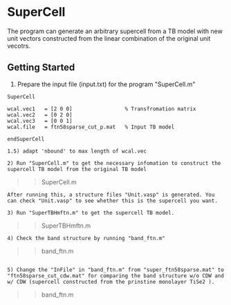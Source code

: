 # SuperCell
The program can generate an arbitrary supercell from a TB model with new unit vectors constructed from the linear combination of the original unit vecotrs. 

## Getting Started 
1) Prepare the input file (input.txt) for the program "SuperCell.m"
```
SuperCell

wcal.vec1   = [2 0 0]                 % Transfromation matrix 
wcal.vec2   = [0 2 0]
wcal.vec3   = [0 0 1]
wcal.file   = ftn58sparse_cut_p.mat   % Input TB model 

endSuperCell
```
```
1.5) adapt 'nbound' to max length of wcal.vec
```
```
2) Run "SuperCell.m" to get the necessary infomation to construct the supercell TB model from the original TB model
```
>> SuperCell.m
```
After running this, a structure files "Unit.vasp" is generated. You can check "Unit.vasp" to see whether this is the supercell you want. 

3) Run "SuperTBHmftn.m" to get the supercell TB model. 
```
>> SuperTBHmftn.m
```
4) Check the band structure by running "band_ftn.m"
```
>> band_ftn.m
```

5) Change the "InFile" in "band_ftn.m" from "super_ftn58sparse.mat" to "ftn58sparse_cut_cdw.mat" for comparing the band structure w/o CDW and w/ CDW (supercell constructed from the prinstine monolayer TiSe2 ).
```
>> band_ftn.m
```
